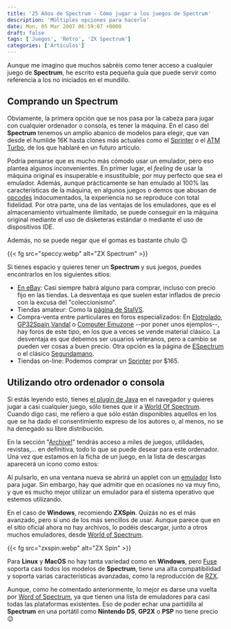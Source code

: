 ```yaml
---
title: '25 Años de Spectrum - Cómo jugar a los juegos de Spectrum'
description: 'Múltiples opciones para hacerlo'
date: Mon, 05 Mar 2007 06:59:07 +0000
draft: false
tags: ['Juegos', 'Retro', 'ZX Spectrum']
categories: ['Artículos']
---
```


Aunque me imagino que muchos sabréis como tener acceso a cualquier juego de **Spectrum**, he escrito esta pequeña guía que puede servir como referencia a los no iniciados en el mundillo.

## Comprando un Spectrum

Obviamente, la primera opción que se nos pasa por la cabeza para jugar con cualquier ordenador o consola, es tener la máquina. En el caso del **Spectrum** tenemos un amplio abanico de modelos para elegir, que van desde el humilde 16K hasta clones más actuales como el [Sprinter](http://en.wikipedia.org/wiki/Sprinter_%28computer%29) o el [ATM Turbo](http://en.wikipedia.org/wiki/ATM_Turbo), de los que hablaré en un futuro artículo.

Podría pensarse que es mucho más cómodo usar un emulador, pero eso plantea algunos inconvenientes. En primer lugar, el _feeling_ de usar la máquina original es insuperable e insustituible, por muy perfecto que sea el emulador. Además, aunque prácticamente se han emulado al 100% las características de la máquina, en algunos juegos o demos que abusan de [opcodes](http://en.wikipedia.org/wiki/Opcode) indocumentados, la experiencia no se reproduce con total fidelidad. Por otra parte, una de las ventajas de los emuladores, que es el almacenamiento virtualmente ilimitado, se puede conseguir en la máquina original mediante el uso de disketeras estándar o mediante el uso de dispositivos IDE.

Además, no se puede negar que el gomas es bastante chulo :wink:

{{< fg src="speccy.webp" alt="ZX Spectrum" >}}

Si tienes espacio y quieres tener un **Spectrum** y sus juegos, puedes encontrarlos en los siguientes sitios:

*   [En eBay](http://search.ebay.es/Spectrum_W0QQfrppZ30QQfrtsZ150QQfsooZ1QQfsopZ1QQftrtZ1QQftrvZ1QQga10244Z10425QQsacatZQ2d1QQsaprcloZ0): Casi siempre habrá alguno para comprar, incluso con precio fijo en las tiendas. La desventaja es que suelen estar inflados de precio con la excusa del "coleccionismo".
*   Tiendas amateur: Como la [página de StalVS](http://microhobby.speccy.cz/informantica/).
*   Compra-venta entre particulares en foros especializados: En [Elotrolado](http://elotrolado.net/), [GP32Spain](http://www.gp32spain.com/),[Vandal](http://www.vandal.net/) o [Computer Emuzone](http://computeremuzone.com/) --por poner unos ejemplos--, hay foros de este tipo, en los que a veces se vende material clásico. La desventaja es que debemos ser usuarios veteranos, pero a cambio se pueden ver cosas a buen precio. Otra opción es la página de [ESpectrum](http://www.speccy.org/espectrum/compraventa.php) o el clásico [Segundamano](http://www.segundamano.es/resultados.cfm?palabra=spectrum&provincia=0&precio_min=0&precio_max=0&categoria_id=52).
*   Tiendas on-line: Podemos comprar un [Sprinter](http://www.eng.petersplus.ru/products/) por $165.

## Utilizando otro ordenador o consola

Si estás leyendo esto, tienes [el plugin de Java](http://www.java.com/es/download/index.jsp) en el navegador y quieres jugar a casi cualquier juego, sólo tienes que ir a [World Of Spectrum](http://worldofspectrum.org/). Cuando digo casi, me refiero a que sólo están disponibles aquellos en los que se ha dado el consentimiento expreso de los autores o, al menos, no se ha denegado su libre distribución.

En la sección "[Archive!](http://www.worldofspectrum.org/archive.html)" tendrás acceso a miles de juegos, utilidades, revistas,... en definitiva, todo lo que se puede desear para este ordenador. Una vez que estamos en la ficha de un juego, en la lista de descargas aparecerá un icono como estos:

Al pulsarlo, en una ventana nueva se abrirá un applet con un [emulador](http://www.zzspectrum.org/) listo para jugar. Sin embargo, hay que admitir que en ocasiones no va muy fino, y que es mucho mejor utilizar un emulador para el sistema operativo que estemos utilizando.

En el caso de **Windows**, recomiendo **ZXSpin**. Quizás no es el más avanzado, pero sí uno de los más sencillos de usar. Aunque parece que en el sitio oficial ahora no hay archivos, lo podéis descargar, junto a otros muchos emuladores, desde [World of Spectrum](http://www.worldofspectrum.org/emulators.html).

{{< fg src="zxspin.webp" alt="ZX Spin" >}}

Para **Linux** y **MacOS** no hay tanta variedad como en **Windows**, pero [Fuse](http://fuse-emulator.sourceforge.net/) soporta casi todos los modelos de **Spectrum**, tiene una alta compatibilidad y soporta varias características avanzadas, como la reproducción de [RZX](http://www.rzxarchive.co.uk/).

Aunque, como he comentado anteriormente, lo mejor es darse una vuelta por [Word of Spectrum](http://www.worldofspectrum.org/emulators.html), ya que tienen una lista de emuladores para casi todas las plataformas existentes. Eso de poder echar una partidilla al **Spectrum** en una portátil como **Nintendo DS**, **GP2X** o **PSP** no tiene precio :wink: